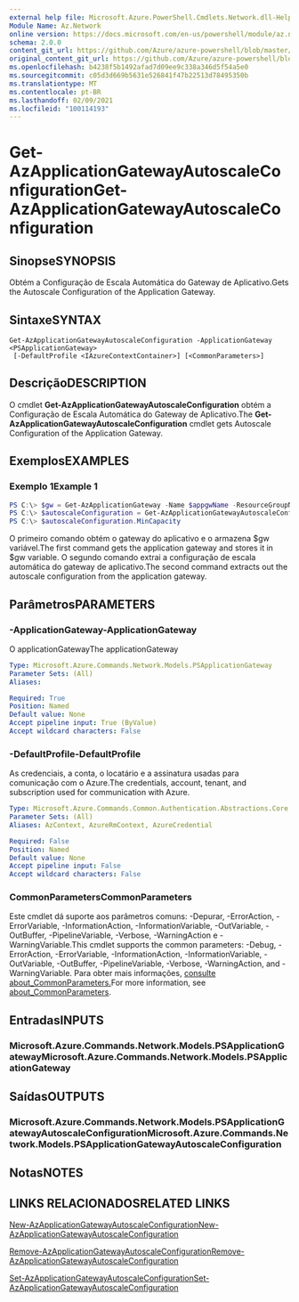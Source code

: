 ```yaml
---
external help file: Microsoft.Azure.PowerShell.Cmdlets.Network.dll-Help.xml
Module Name: Az.Network
online version: https://docs.microsoft.com/en-us/powershell/module/az.network/get-azapplicationgatewayautoscaleconfiguration
schema: 2.0.0
content_git_url: https://github.com/Azure/azure-powershell/blob/master/src/Network/Network/help/Get-AzApplicationGatewayAutoscaleConfiguration.md
original_content_git_url: https://github.com/Azure/azure-powershell/blob/master/src/Network/Network/help/Get-AzApplicationGatewayAutoscaleConfiguration.md
ms.openlocfilehash: b4238f5b1492afad7d09ee9c338a346d5f54a5e0
ms.sourcegitcommit: c05d3d669b5631e526841f47b22513d78495350b
ms.translationtype: MT
ms.contentlocale: pt-BR
ms.lasthandoff: 02/09/2021
ms.locfileid: "100114193"
---
```

# <span data-ttu-id="c9bd9-101">Get-AzApplicationGatewayAutoscaleConfiguration</span><span class="sxs-lookup"><span data-stu-id="c9bd9-101">Get-AzApplicationGatewayAutoscaleConfiguration</span></span>

## <span data-ttu-id="c9bd9-102">Sinopse</span><span class="sxs-lookup"><span data-stu-id="c9bd9-102">SYNOPSIS</span></span>
<span data-ttu-id="c9bd9-103">Obtém a Configuração de Escala Automática do Gateway de Aplicativo.</span><span class="sxs-lookup"><span data-stu-id="c9bd9-103">Gets the Autoscale Configuration of the Application Gateway.</span></span>

## <span data-ttu-id="c9bd9-104">Sintaxe</span><span class="sxs-lookup"><span data-stu-id="c9bd9-104">SYNTAX</span></span>

```
Get-AzApplicationGatewayAutoscaleConfiguration -ApplicationGateway <PSApplicationGateway>
 [-DefaultProfile <IAzureContextContainer>] [<CommonParameters>]
```

## <span data-ttu-id="c9bd9-105">Descrição</span><span class="sxs-lookup"><span data-stu-id="c9bd9-105">DESCRIPTION</span></span>
<span data-ttu-id="c9bd9-106">O cmdlet **Get-AzApplicationGatewayAutoscaleConfiguration** obtém a Configuração de Escala Automática do Gateway de Aplicativo.</span><span class="sxs-lookup"><span data-stu-id="c9bd9-106">The **Get-AzApplicationGatewayAutoscaleConfiguration** cmdlet gets Autoscale Configuration of the Application Gateway.</span></span>

## <span data-ttu-id="c9bd9-107">Exemplos</span><span class="sxs-lookup"><span data-stu-id="c9bd9-107">EXAMPLES</span></span>

### <span data-ttu-id="c9bd9-108">Exemplo 1</span><span class="sxs-lookup"><span data-stu-id="c9bd9-108">Example 1</span></span>
```powershell
PS C:\> $gw = Get-AzApplicationGateway -Name $appgwName -ResourceGroupName $resgpName
PS C:\> $autoscaleConfiguration = Get-AzApplicationGatewayAutoscaleConfiguration -ApplicationGateway $gw
PS C:\> $autoscaleConfiguration.MinCapacity
```

<span data-ttu-id="c9bd9-109">O primeiro comando obtém o gateway do aplicativo e o armazena $gw variável.</span><span class="sxs-lookup"><span data-stu-id="c9bd9-109">The first command gets the application gateway and stores it in $gw variable.</span></span>
<span data-ttu-id="c9bd9-110">O segundo comando extrai a configuração de escala automática do gateway de aplicativo.</span><span class="sxs-lookup"><span data-stu-id="c9bd9-110">The second command extracts out the autoscale configuration from the application gateway.</span></span>

## <span data-ttu-id="c9bd9-111">Parâmetros</span><span class="sxs-lookup"><span data-stu-id="c9bd9-111">PARAMETERS</span></span>

### <span data-ttu-id="c9bd9-112">-ApplicationGateway</span><span class="sxs-lookup"><span data-stu-id="c9bd9-112">-ApplicationGateway</span></span>
<span data-ttu-id="c9bd9-113">O applicationGateway</span><span class="sxs-lookup"><span data-stu-id="c9bd9-113">The applicationGateway</span></span>

```yaml
Type: Microsoft.Azure.Commands.Network.Models.PSApplicationGateway
Parameter Sets: (All)
Aliases:

Required: True
Position: Named
Default value: None
Accept pipeline input: True (ByValue)
Accept wildcard characters: False
```

### <span data-ttu-id="c9bd9-114">-DefaultProfile</span><span class="sxs-lookup"><span data-stu-id="c9bd9-114">-DefaultProfile</span></span>
<span data-ttu-id="c9bd9-115">As credenciais, a conta, o locatário e a assinatura usadas para comunicação com o Azure.</span><span class="sxs-lookup"><span data-stu-id="c9bd9-115">The credentials, account, tenant, and subscription used for communication with Azure.</span></span>

```yaml
Type: Microsoft.Azure.Commands.Common.Authentication.Abstractions.Core.IAzureContextContainer
Parameter Sets: (All)
Aliases: AzContext, AzureRmContext, AzureCredential

Required: False
Position: Named
Default value: None
Accept pipeline input: False
Accept wildcard characters: False
```

### <span data-ttu-id="c9bd9-116">CommonParameters</span><span class="sxs-lookup"><span data-stu-id="c9bd9-116">CommonParameters</span></span>
<span data-ttu-id="c9bd9-117">Este cmdlet dá suporte aos parâmetros comuns: -Depurar, -ErrorAction, -ErrorVariable, -InformationAction, -InformationVariable, -OutVariable, -OutBuffer, -PipelineVariable, -Verbose, -WarningAction e -WarningVariable.</span><span class="sxs-lookup"><span data-stu-id="c9bd9-117">This cmdlet supports the common parameters: -Debug, -ErrorAction, -ErrorVariable, -InformationAction, -InformationVariable, -OutVariable, -OutBuffer, -PipelineVariable, -Verbose, -WarningAction, and -WarningVariable.</span></span> <span data-ttu-id="c9bd9-118">Para obter mais informações, [consulte about_CommonParameters.](http://go.microsoft.com/fwlink/?LinkID=113216)</span><span class="sxs-lookup"><span data-stu-id="c9bd9-118">For more information, see [about_CommonParameters](http://go.microsoft.com/fwlink/?LinkID=113216).</span></span>

## <span data-ttu-id="c9bd9-119">Entradas</span><span class="sxs-lookup"><span data-stu-id="c9bd9-119">INPUTS</span></span>

### <span data-ttu-id="c9bd9-120">Microsoft.Azure.Commands.Network.Models.PSApplicationGateway</span><span class="sxs-lookup"><span data-stu-id="c9bd9-120">Microsoft.Azure.Commands.Network.Models.PSApplicationGateway</span></span>

## <span data-ttu-id="c9bd9-121">Saídas</span><span class="sxs-lookup"><span data-stu-id="c9bd9-121">OUTPUTS</span></span>

### <span data-ttu-id="c9bd9-122">Microsoft.Azure.Commands.Network.Models.PSApplicationGatewayAutoscaleConfiguration</span><span class="sxs-lookup"><span data-stu-id="c9bd9-122">Microsoft.Azure.Commands.Network.Models.PSApplicationGatewayAutoscaleConfiguration</span></span>

## <span data-ttu-id="c9bd9-123">Notas</span><span class="sxs-lookup"><span data-stu-id="c9bd9-123">NOTES</span></span>

## <span data-ttu-id="c9bd9-124">LINKS RELACIONADOS</span><span class="sxs-lookup"><span data-stu-id="c9bd9-124">RELATED LINKS</span></span>

[<span data-ttu-id="c9bd9-125">New-AzApplicationGatewayAutoscaleConfiguration</span><span class="sxs-lookup"><span data-stu-id="c9bd9-125">New-AzApplicationGatewayAutoscaleConfiguration</span></span>](./New-AzApplicationGatewayAutoscaleConfiguration.md)

[<span data-ttu-id="c9bd9-126">Remove-AzApplicationGatewayAutoscaleConfiguration</span><span class="sxs-lookup"><span data-stu-id="c9bd9-126">Remove-AzApplicationGatewayAutoscaleConfiguration</span></span>](./Remove-AzApplicationGatewayAutoscaleConfiguration.md)

[<span data-ttu-id="c9bd9-127">Set-AzApplicationGatewayAutoscaleConfiguration</span><span class="sxs-lookup"><span data-stu-id="c9bd9-127">Set-AzApplicationGatewayAutoscaleConfiguration</span></span>](./Set-AzApplicationGatewayAutoscaleConfiguration.md)
